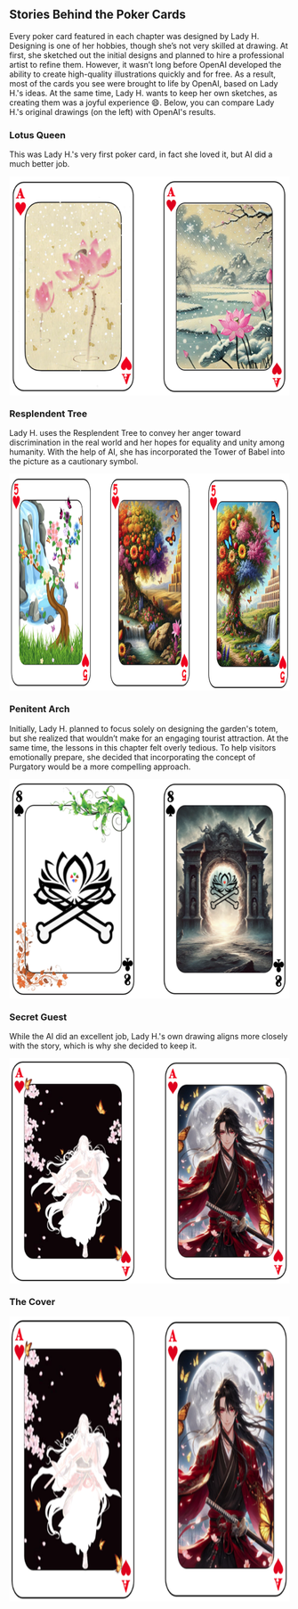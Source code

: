 ## Stories Behind the Poker Cards

Every poker card featured in each chapter was designed by Lady H. Designing is one of her hobbies, though she’s not very skilled at drawing. At first, she sketched out the initial designs and planned to hire a professional artist to refine them. However, it wasn’t long before OpenAI developed the ability to create high-quality illustrations quickly and for free. As a result, most of the cards you see were brought to life by OpenAI, based on Lady H.'s ideas. At the same time, Lady H. wants to keep her own sketches, as creating them was a joyful experience 😄. Below, you can compare Lady H.'s original drawings (on the left) with OpenAI's results.

### Lotus Queen
This was Lady H.'s very first poker card, in fact she loved it, but AI did a much better job.

<p>
<img align="center" src="https://github.com/lady-h-world/My_Garden/blob/main/images/Garden_Museum_images/lotus_queen_graph.png" width="626" height="393" />
</p>


### Resplendent Tree
Lady H. uses the Resplendent Tree to convey her anger toward discrimination in the real world and her hopes for equality and unity among humanity. With the help of AI, she has incorporated the Tower of Babel into the picture as a cautionary symbol.

<p>
<img align="center" src="https://github.com/lady-h-world/My_Garden/blob/main/images/Garden_Museum_images/resplendent_tree_graph.png" width="945" height="389" />
</p>


### Penitent Arch
Initially, Lady H. planned to focus solely on designing the garden's totem, but she realized that wouldn’t make for an engaging tourist attraction. At the same time, the lessons in this chapter felt overly tedious. To help visitors emotionally prepare, she decided that incorporating the concept of Purgatory would be a more compelling approach.

<p>
<img align="center" src="https://github.com/lady-h-world/My_Garden/blob/main/images/Garden_Museum_images/penitent_arch_graph.png" width="625" height="394" />
</p>


### Secret Guest
While the AI did an excellent job, Lady H.'s own drawing aligns more closely with the story, which is why she decided to keep it.

<p>
<img align="center" src="https://github.com/lady-h-world/My_Garden/blob/main/images/Garden_Museum_images/secret_guest_graph.png" width="647" height="404" />
</p>


### The Cover

<p>
<img align="center" src="https://github.com/lady-h-world/My_Garden/blob/main/images/Garden_Museum_images/secret_guest_graph.png" width="1179" height="512" />
</p>
